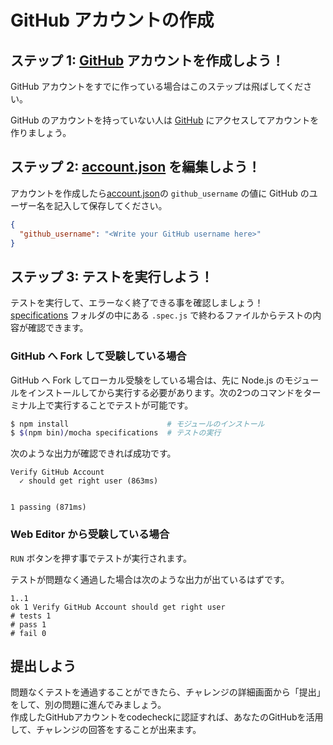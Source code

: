 # GitHub アカウントの作成

## ステップ 1: [GitHub](https://github.com) アカウントを作成しよう！
GitHub アカウントをすでに作っている場合はこのステップは飛ばしてください。

GitHub のアカウントを持っていない人は [GitHub](https://github.com/join) にアクセスしてアカウントを作りましょう。

## ステップ 2: [account.json](./account.json) を編集しよう！

アカウントを作成したら[account.json](./account.json)の `github_username` の値に GitHub のユーザー名を記入して保存してください。

```json
{
  "github_username": "<Write your GitHub username here>"
}
```

## ステップ 3: テストを実行しよう！
テストを実行して、エラーなく終了できる事を確認しましょう！  
[specifications](./specifications) フォルダの中にある `.spec.js` で終わるファイルからテストの内容が確認できます。

### GitHub へ Fork して受験している場合
GitHub へ Fork してローカル受験をしている場合は、先に Node.js のモジュールをインストールしてから実行する必要があります。次の2つのコマンドをターミナル上で実行することでテストが可能です。

```bash
$ npm install                      # モジュールのインストール
$ $(npm bin)/mocha specifications  # テストの実行
```

次のような出力が確認できれば成功です。

```
Verify GitHub Account
  ✓ should get right user (863ms)


1 passing (871ms)
```

### Web Editor から受験している場合
`RUN` ボタンを押す事でテストが実行されます。

テストが問題なく通過した場合は次のような出力が出ているはずです。

```
1..1
ok 1 Verify GitHub Account should get right user
# tests 1
# pass 1
# fail 0
```

## 提出しよう
問題なくテストを通過することができたら、チャレンジの詳細画面から「提出」をして、別の問題に進んでみましょう。  
作成したGitHubアカウントをcodecheckに認証すれば、あなたのGitHubを活用して、チャレンジの回答をすることが出来ます。

